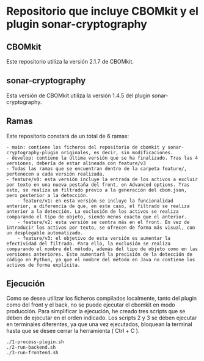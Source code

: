 # Repositorio que incluye CBOMkit y el plugin sonar-cryptography
## CBOMkit
Este repositorio utiliza la versión 2.1.7 de CBOMkit.
## sonar-cryptography
Esta versión de CBOMkit utiliza la versión 1.4.5 del plugin sonar-cryptography.

## Ramas
Este repositorio constará de un total de 6 ramas:

	- main: contiene los ficheros del repositorio de cbomkit y sonar-cryptography-plugin originales, es decir, sin modificaciones.
 	- develop: contiene la última versión que se ha finalizado. Tras las 4 versiones, debería de estar alineada con feature/v3
  	- Todas las ramas que se encuentran dentro de la carpeta feature/, pertenecen a cada versión realizada.
   	- feature/v0: esta versión incluye la entrada de los activos a excluir por texto en una nueva pestaña del front, en Advanced options. Tras esto, se realiza un filtrado previo a la generación del cbom.json, pero posterior a la detección.
    	- feature/v1: en esta versión se incluye la funcionalidad anterior, a diferencia de que, en este caso, el filtrado se realiza anterior a la detección. La exclusión de los activos se realiza comparando el tipo de objeto, siendo menos exacto que el anterior.
     	- feature/v2: esta versión se centra más en el front. En vez de introducir los activos por texto, se ofrecen de forma más visual, con un desplegable automatizado.
      	- feature/v3: el objetivo de esta versión es aumentar la efectividad del filtrado. Para ello, la exclusión se realiza comparando el nombre del método, además del tipo de objeto como en las versiones anteriores. Esto aumentará la precisión de la detección de código en Python, ya que el nombre del método en Java no contiene los activos de forma explícita.

## Ejecución
Como se desea utilizar los ficheros compilados localmente, tanto del plugin como del front y el back, no se puede ejecutar el cbomkit en modo producción. Para simplificar la ejecución, he creado tres scripts que se deben de ejecutar en el orden indicado. Los scripts 2 y 3 se deben ejecutar en terminales diferentes, ya que una vez ejecutados, bloquean la terminal hasta que se desee cerrar la herramienta ( Ctrl + C ).

	./1-process-plugin.sh
 	./2-run-backend.sh
  	./3-run-frontend.sh
  